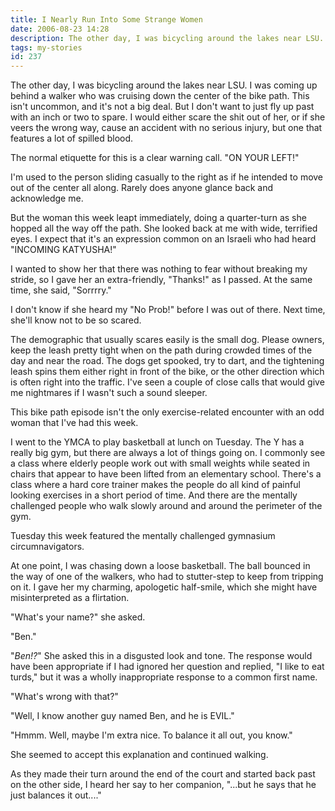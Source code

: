 ```yaml
---
title: I Nearly Run Into Some Strange Women
date: 2006-08-23 14:28
description: The other day, I was bicycling around the lakes near LSU. I was coming up behind a walker who was cruising down the center of the bike path. This isn't uncommon, and it's not a big deal. But I don't want to just fly up past with an inch or two to spare. I would either scare the shit out of her, or if she veers the wrong way, cause an accident with no serious injury, but one that features a lot of spilled blood.
tags: my-stories
id: 237
---
```

The other day, I was bicycling around the lakes near LSU.  I was coming up behind a walker who was cruising down the center of the bike path.  This isn't uncommon, and it's not a big deal.  But I don't want to just fly up past with an inch or two to spare.  I would either scare the shit out of her, or if she veers the wrong way, cause an accident with no serious injury, but one that features a lot of spilled blood.

The normal etiquette for this is a clear warning call.  "ON YOUR LEFT!"

I'm used to the person sliding casually to the right as if he intended to move out of the center all along.  Rarely does anyone glance back and acknowledge me.

But the woman this week leapt immediately, doing a quarter-turn as she hopped all the way off the path.  She looked back at me with wide, terrified eyes.  I expect that it's an expression common on an Israeli who had heard "INCOMING KATYUSHA!"

I wanted to show her that there was nothing to fear without breaking my stride, so I gave her an extra-friendly, "Thanks!" as I passed.  At the same time, she said, "Sorrrry."

I don't know if she heard my "No Prob!" before I was out of there.  Next time, she'll know not to be so scared.

The demographic that usually scares easily is the small dog.  Please owners, keep the leash pretty tight when on the path during crowded times of the day and near the road.  The dogs get spooked, try to dart, and the tightening leash spins them either right in front of the bike, or the other direction which is often right into the traffic.  I've seen a couple of close calls that would give me nightmares if I wasn't such a sound sleeper. 

This bike path episode isn't the only exercise-related encounter with an odd woman that I've had this week.  
  
I went to the YMCA to play basketball at lunch on Tuesday.  The Y has a really big gym, but there are always a lot of things going on.  I commonly see a class where elderly people work out with small weights while seated in chairs that appear to have been lifted from an elementary school.  There's a class where a hard core trainer makes the people do all kind of painful looking exercises in a short period of time.  And there are the mentally challenged people who walk slowly around and around the perimeter of the gym.

Tuesday this week featured the mentally challenged gymnasium circumnavigators.

At one point, I was chasing down a loose basketball.  The ball bounced in the way of one of the walkers, who had to stutter-step to keep from tripping on it.  I gave her my charming, apologetic half-smile, which she might have misinterpreted as a flirtation.

"What's your name?" she asked.

"Ben."

"<i>Ben!?</i>"  She asked this in a disgusted look and tone.  The response would have been appropriate if I had ignored her question and replied, "I like to eat turds," but it was a wholly inappropriate response to a common first name.

"What's wrong with that?"

"Well, I know another guy named Ben, and he is EVIL." 

"Hmmm.  Well, maybe I'm extra nice.  To balance it all out, you know."

She seemed to accept this explanation and continued walking.

As they made their turn around the end of the court and started back past on the other side, I heard her say to her companion, "...but he says that he just balances it out...."